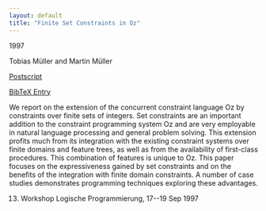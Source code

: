 ```yaml
---
layout: default
title: "Finite Set Constraints in Oz"
---
```



1997


Tobias Müller and Martin Müller



[Postscript](http://www.ps.uni-sb.de/PapersOz/ProgrammingSysLab/TMMM97a.ps.gz)

[BibTeX Entry](http://www.ps.uni-sb.de/PapersOz/abstracts/TMMM97a.bib)


We report on the extension of the concurrent constraint language Oz by
constraints over finite sets of integers.  Set constraints are an
important addition to the constraint programming system Oz and are
very employable in natural language processing and general problem
solving.  This extension profits much from its integration with the
existing constraint systems over finite domains and feature trees, as
well as from the availability of first-class procedures. This
combination of features is unique to Oz.  This paper focuses on the
expressiveness gained by set constraints and on the benefits of the
integration with finite domain constraints. A number of case studies
demonstrates  programming techniques exploring these advantages.



13. Workshop Logische Programmierung, 17--19 Sep 1997




